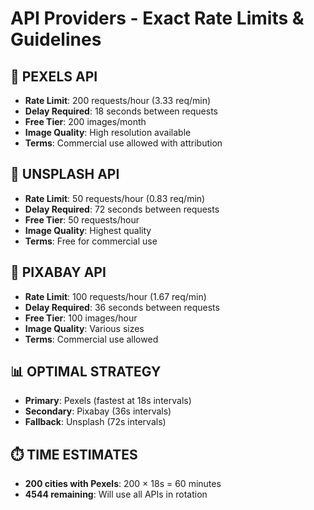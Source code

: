 # API Providers - Exact Rate Limits & Guidelines

## 🔑 PEXELS API
- **Rate Limit**: 200 requests/hour (3.33 req/min)
- **Delay Required**: 18 seconds between requests
- **Free Tier**: 200 images/month
- **Image Quality**: High resolution available
- **Terms**: Commercial use allowed with attribution

## 🔑 UNSPLASH API  
- **Rate Limit**: 50 requests/hour (0.83 req/min)
- **Delay Required**: 72 seconds between requests
- **Free Tier**: 50 requests/hour
- **Image Quality**: Highest quality
- **Terms**: Free for commercial use

## 🔑 PIXABAY API
- **Rate Limit**: 100 requests/hour (1.67 req/min) 
- **Delay Required**: 36 seconds between requests
- **Free Tier**: 100 images/hour
- **Image Quality**: Various sizes
- **Terms**: Commercial use allowed

## 📊 OPTIMAL STRATEGY
- **Primary**: Pexels (fastest at 18s intervals)
- **Secondary**: Pixabay (36s intervals)
- **Fallback**: Unsplash (72s intervals)

## ⏱️ TIME ESTIMATES
- **200 cities with Pexels**: 200 × 18s = 60 minutes
- **4544 remaining**: Will use all APIs in rotation
